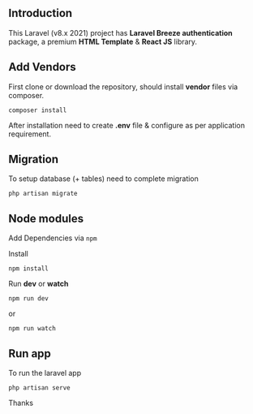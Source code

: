 ## Introduction 

This Laravel (v8.x 2021) project has **Laravel Breeze authentication** package, a premium **HTML Template** & **React JS** library. 

## Add Vendors 

First clone or download the repository, should install **vendor** files via composer.

```
composer install 
```

After installation need to create **.env** file & configure as per application requirement. 

## Migration

To setup database (+ tables) need to complete migration

```
php artisan migrate
```

## Node modules

Add Dependencies via `npm`

Install 
```
npm install 
```
Run **dev** or **watch**

```
npm run dev 
```
or 
```
npm run watch 
```

## Run app

To run the laravel app

```
php artisan serve
```

Thanks
